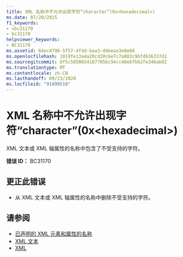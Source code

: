 ```yaml
---
title: XML 名称中不允许出现字符“character”(0x<hexadecimal>)
ms.date: 07/20/2015
f1_keywords:
- vbc31170
- bc31170
helpviewer_keywords:
- BC31170
ms.assetid: 64ec4796-5f57-4fdd-baa3-ddeeaa3e8e68
ms.openlocfilehash: 1019fe13a4a20cd20c6e7c7a883c9bfd636337d1
ms.sourcegitcommit: bf5c5850654187705bc94cc40ebfb62fe346ab02
ms.translationtype: MT
ms.contentlocale: zh-CN
ms.lasthandoff: 09/23/2020
ms.locfileid: "91099510"
---
```

# <a name="character-character-0xhexadecimal-is-not-allowed-in-an-xml-name"></a>XML 名称中不允许出现字符“character”(0x\<hexadecimal>)

XML 文本或 XML 轴属性的名称中包含了不受支持的字符。  
  
 **错误 ID：** BC31170  
  
## <a name="to-correct-this-error"></a>更正此错误  
  
- 从 XML 文本或 XML 轴属性的名称中删除不受支持的字符。  
  
## <a name="see-also"></a>请参阅

- [已声明的 XML 元素和属性的名称](../programming-guide/language-features/xml/names-of-declared-xml-elements-and-attributes.md)
- [XML 文本](../language-reference/xml-literals/index.md)
- [XML](../programming-guide/language-features/xml/index.md)
